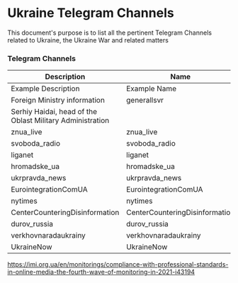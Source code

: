 # Ukraine Telegram Channels

This document's purpose is to list all the pertinent Telegram Channels related to Ukraine, the Ukraine War and related matters

### Telegram Channels


| Description | Name | Link |
| ----------- | ------ | ------- |
| Example Description | Example Name | https://t.me/TelegramTips |
|  Foreign Ministry information | generallsvr  | https://t.me/generallsvr |
| Serhiy Haidai, head of the Oblast Military Administration | | https://t.me/luhanskaVTSA/2975 |
| znua_live |znua_live|https://t.me/znua_live |
| svoboda_radio|svoboda_radio|https://t.me/svoboda_radio |
| liganet|liganet | https://t.me/liganet |
| hromadske_ua|hromadske_ua | https://t.me/hromadske_ua |
| ukrpravda_news|ukrpravda_news | https://t.me/ukrpravda_news |
| EurointegrationComUA | EurointegrationComUA | https://t.me/EurointegrationComUA |
| nytimes | nytimes | https://t.me/nytimes |
| CenterCounteringDisinformation | CenterCounteringDisinformation | https://t.me/CenterCounteringDisinformation/217 |
| durov_russia | durov_russia | https://t.me/durov_russia/40 | 
| verkhovnaradaukrainy | verkhovnaradaukrainy | https://t.me/verkhovnaradaukrainy/6176 |
| UkraineNow | UkraineNow | https://t.me/UkraineNow/2803 | 


https://imi.org.ua/en/monitorings/compliance-with-professional-standards-in-online-media-the-fourth-wave-of-monitoring-in-2021-i43194